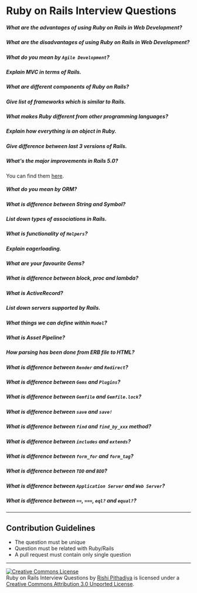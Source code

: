 # Ruby on Rails Interview Questions

##### What are the advantages of using Ruby on Rails in Web Development?
##### What are the disadvantages of using Ruby on Rails in Web Development?
##### What do you mean by `Agile Development`?
##### Explain MVC in terms of Rails.
##### What are different components of Ruby on Rails?
##### Give list of frameworks which is similar to Rails.
##### What makes Ruby different from other programming languages?
##### Explain how everything is an object in Ruby.
##### Give difference between last 3 versions of Rails.
##### What's the major improvements in Rails 5.0?
You can find them [here](http://www.sitepoint.com/whats-new-rails-5/). 
##### What do you mean by ORM?
##### What is difference between String and Symbol?
##### List down types of associations in Rails.
##### What is functionality of `Helpers`?
##### Explain eagerloading.
##### What are your favourite Gems?
##### What is difference between block, proc and lambda?
##### What is ActiveRecord?
##### List down servers supported by Rails.
##### What things we can define within `Model`?
##### What is Asset Pipeline?
##### How parsing has been done from ERB file to HTML?
##### What is difference between `Render` and `Redirect`?
##### What is difference between `Gems` and `Plugins`?
##### What is difference between `Gemfile` and `Gemfile.lock`?
##### What is difference between `save` and `save!`
##### What is difference between `find` and `find_by_xxx` method?
##### What is difference between `includes` and `extends`?
##### What is difference between `form_for` and `form_tag`?
##### What is difference between `TDD` and  `BDD`?
##### What is difference between `Application Server` and `Web Server`?
##### What is difference between `==`, `===`, `eql?` and `equal?`?
------------
## Contribution Guidelines

* The question must be unique
* Question must be related with Ruby/Rails
* A pull request must contain only single question

------------

<a rel="license" href="http://creativecommons.org/licenses/by/3.0/deed.en_US"><img alt="Creative Commons License" style="border-width:0" src="http://i.creativecommons.org/l/by/3.0/88x31.png" /></a><br/><span xmlns:dct="http://purl.org/dc/terms/" href="http://purl.org/dc/dcmitype/Text" property="dct:title" rel="dct:type">Ruby on Rails Interview Questions</span> by <a xmlns:cc="http://creativecommons.org/ns#" href="https://github.com/rishiip/rails-interview-questions" property="cc:attributionName" rel="cc:attributionURL">Rishi Pithadiya</a> is licensed under a <a rel="license" href="http://creativecommons.org/licenses/by/3.0/deed.en_US">Creative Commons Attribution 3.0 Unported License</a>.
